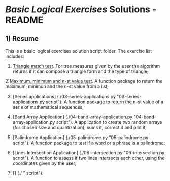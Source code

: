 # *Basic Logical Exercises* Solutions - README

## 1) Resume

This is a basic logical exercises solution script folder. The exercise list includes:

1) [Triangle match test](./01-triangle.py "01-triangle.py script"). For tree measures given by the user the algorithm returns if it can compose a triangle form
and the type of triangle;

2)[Maximum, minimum and n-st value test](./02-max-min.py "02-max-min.py script"). A function package to return the maximum, minimun and the n-st value from a list;

3) [Series applications] (./03-series-applications.py "03-series-applications.py script"). A function package to return the n-st value of a serie of mathematical
sequences;

4) [Band Array Application] (./04-band-array-application.py "04-band-array-application.py script"). A application to create two random arrays (for chosen size and 
quantization), sums it, correct it and plot it;

5) [Palindrome Application] (./05-palindrome.py "05-palindrome.py script"). A function package to test if a word or a phrase is a palindrome;

6) [Lines Intersection Application] (./06-intersection.py "06-intersection.py script"). A function to assess if two lines intersects each other, using the coordinates
given by the user;

7) [] (./ " script"). 
